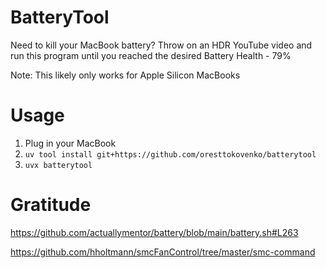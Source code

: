# BatteryTool

Need to kill your MacBook battery? Throw on an HDR YouTube video and run this program until you reached the desired Battery Health - 79%

Note: This likely only works for Apple Silicon MacBooks

# Usage

1. Plug in your MacBook 
2. `uv tool install git+https://github.com/oresttokovenko/batterytool`
3. `uvx batterytool`

# Gratitude

https://github.com/actuallymentor/battery/blob/main/battery.sh#L263

https://github.com/hholtmann/smcFanControl/tree/master/smc-command